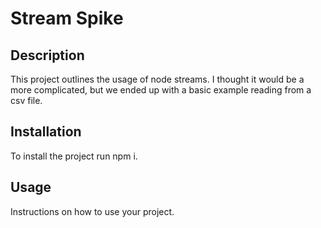 # Stream Spike

## Description

This project outlines the usage of node streams. I thought it would be a more complicated, but we ended up with a basic example reading from a csv file.

## Installation

To install the project run npm i.

## Usage

Instructions on how to use your project.
